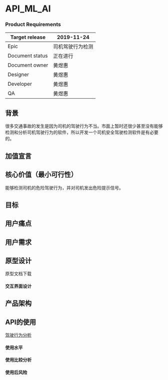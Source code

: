 # API_ML_AI

### Product Requirements
|Target release|2019-11-24|
|---|---|
|Epic|司机驾驶行为检测|
|Document status|正在进行|
|Document owner|黄煜惠|
|Designer|黄煜惠|
|Developer|黄煜惠|
|QA|黄煜惠|

## 背景
很多交通事故的发生是因为司机的驾驶行为不当。市面上暂时还很少甚至没有能够检测和分析司机驾驶行为的软件，所以开发一个司机安全驾驶检测软件是有必要的。

## 加值宣言

## 核心价值（最小可行性）
能够检测司机的危险驾驶行为，并对司机发出危险提示信号。

## 目标


## 用户痛点

## 用户需求

## 原型设计
原型文档下载

#### 交互界面设计

## 产品架构

## API的使用
[驾驶行为分析](https://ai.baidu.com/tech/body/driver)

#### 使用水平

#### 使用比较分析

#### 使用后风险
